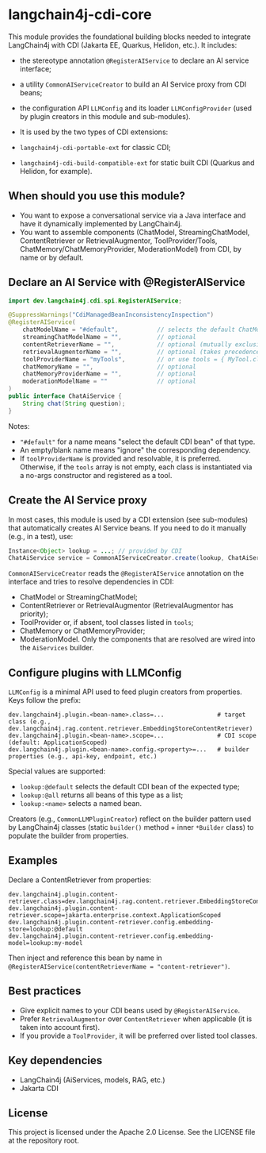 # langchain4j-cdi-core

This module provides the foundational building blocks needed to integrate LangChain4j with CDI (Jakarta EE, Quarkus, Helidon, etc.).
It includes:
- the stereotype annotation `@RegisterAIService` to declare an AI service interface;
- a utility `CommonAIServiceCreator` to build an AI Service proxy from CDI beans;
- the configuration API `LLMConfig` and its loader `LLMConfigProvider` (used by plugin creators in this module and sub-modules).

- It is used by the two types of CDI extensions:
- `langchain4j-cdi-portable-ext` for classic CDI;
- `langchain4j-cdi-build-compatible-ext` for static built CDI (Quarkus and Helidon, for example).

## When should you use this module?
- You want to expose a conversational service via a Java interface and have it dynamically implemented by LangChain4j.
- You want to assemble components (ChatModel, StreamingChatModel, ContentRetriever or RetrievalAugmentor, ToolProvider/Tools, ChatMemory/ChatMemoryProvider, ModerationModel) from CDI, by name or by default.

## Declare an AI Service with @RegisterAIService

```java
import dev.langchain4j.cdi.spi.RegisterAIService;

@SuppressWarnings("CdiManagedBeanInconsistencyInspection")
@RegisterAIService(
    chatModelName = "#default",           // selects the default ChatModel (if any)
    streamingChatModelName = "",          // optional
    contentRetrieverName = "",            // optional (mutually exclusive with retrievalAugmentorName)
    retrievalAugmentorName = "",          // optional (takes precedence over contentRetrieverName)
    toolProviderName = "myTools",         // or use tools = { MyTool.class }
    chatMemoryName = "",                  // optional
    chatMemoryProviderName = "",          // optional
    moderationModelName = ""              // optional
)
public interface ChatAiService {
    String chat(String question);
}
```

Notes:
- `"#default"` for a name means "select the default CDI bean" of that type.
- An empty/blank name means "ignore" the corresponding dependency.
- If `toolProviderName` is provided and resolvable, it is preferred. Otherwise, if the `tools` array is not empty, each class is instantiated via a no-args constructor and registered as a tool.

## Create the AI Service proxy

In most cases, this module is used by a CDI extension (see sub-modules) that automatically creates AI Service beans. If you need to do it manually (e.g., in a test), use:

```java
Instance<Object> lookup = ...; // provided by CDI
ChatAiService service = CommonAIServiceCreator.create(lookup, ChatAiService.class);
```

`CommonAIServiceCreator` reads the `@RegisterAIService` annotation on the interface and tries to resolve dependencies in CDI:
- ChatModel or StreamingChatModel;
- ContentRetriever or RetrievalAugmentor (RetrievalAugmentor has priority);
- ToolProvider or, if absent, tool classes listed in `tools`;
- ChatMemory or ChatMemoryProvider;
- ModerationModel.
Only the components that are resolved are wired into the `AiServices` builder.

## Configure plugins with LLMConfig

`LLMConfig` is a minimal API used to feed plugin creators from properties. Keys follow the prefix:

```
dev.langchain4j.plugin.<bean-name>.class=...               # target class (e.g., dev.langchain4j.rag.content.retriever.EmbeddingStoreContentRetriever)
dev.langchain4j.plugin.<bean-name>.scope=...               # CDI scope (default: ApplicationScoped)
dev.langchain4j.plugin.<bean-name>.config.<property>=...   # builder properties (e.g., api-key, endpoint, etc.)
```

Special values are supported:
- `lookup:@default` selects the default CDI bean of the expected type;
- `lookup:@all` returns all beans of this type as a list;
- `lookup:<name>` selects a named bean.

Creators (e.g., `CommonLLMPluginCreator`) reflect on the builder pattern used by LangChain4j classes (static `builder()` method + inner `*Builder` class) to populate the builder from properties.

## Examples

Declare a ContentRetriever from properties:

```
dev.langchain4j.plugin.content-retriever.class=dev.langchain4j.rag.content.retriever.EmbeddingStoreContentRetriever
dev.langchain4j.plugin.content-retriever.scope=jakarta.enterprise.context.ApplicationScoped
dev.langchain4j.plugin.content-retriever.config.embedding-store=lookup:@default
dev.langchain4j.plugin.content-retriever.config.embedding-model=lookup:my-model
```

Then inject and reference this bean by name in `@RegisterAIService(contentRetrieverName = "content-retriever")`.

## Best practices
- Give explicit names to your CDI beans used by `@RegisterAIService`.
- Prefer `RetrievalAugmentor` over `ContentRetriever` when applicable (it is taken into account first).
- If you provide a `ToolProvider`, it will be preferred over listed tool classes.

## Key dependencies
- LangChain4j (AiServices, models, RAG, etc.)
- Jakarta CDI

## License
This project is licensed under the Apache 2.0 License. See the LICENSE file at the repository root.
